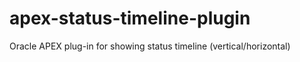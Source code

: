 # apex-status-timeline-plugin
 Oracle APEX plug-in for showing status timeline (vertical/horizontal)
